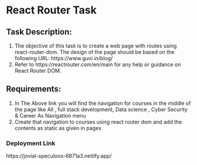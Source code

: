 <h1>React Router Task
</h1>
<h2>Task Description:
</h2>
<ol>
  <li>The objective of this task is to create a web page with routes using react-router-dom. The design of the page should be based on the following URL: https://www.guvi.in/blog/
</li>
  <li>Refer to https://reactrouter.com/en/main for any help or guidance on React Router DOM.
</li>
</ol>
<h2>Requirements:
</h2>
<ol>
  <li>In The Above link you will find the navigation for courses in the middle of the page like All , full stack development, Data science , Cyber Security & Career As Navigation menu</li>
  <li>Create that navigation to courses using react router dom and add the contents as static as given in pages
</li>
</ol>
<h3>Deployment Link</h3>
https://jovial-speculoos-6871a3.netlify.app/
